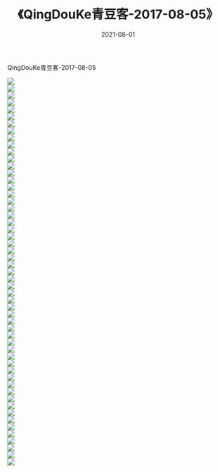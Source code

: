 ﻿---
layout: post
title:  《QingDouKe青豆客-2017-08-05》
date:   2021-08-01
img: http://img.660000.xyz/Sharelink/网络美图/2021/QingDouKe青豆客-2017-08-05/000.jpg
categories: [美女, 清纯, 唯美]
---

QingDouKe青豆客-2017-08-05

  ![](http://img.660000.xyz/Sharelink/网络美图/2021/QingDouKe青豆客-2017-08-05/001.jpg) <br> ![](http://img.660000.xyz/Sharelink/网络美图/2021/QingDouKe青豆客-2017-08-05/002.jpg) <br> ![](http://img.660000.xyz/Sharelink/网络美图/2021/QingDouKe青豆客-2017-08-05/003.jpg) <br> ![](http://img.660000.xyz/Sharelink/网络美图/2021/QingDouKe青豆客-2017-08-05/004.jpg) <br> ![](http://img.660000.xyz/Sharelink/网络美图/2021/QingDouKe青豆客-2017-08-05/005.jpg) <br> ![](http://img.660000.xyz/Sharelink/网络美图/2021/QingDouKe青豆客-2017-08-05/006.jpg) <br> ![](http://img.660000.xyz/Sharelink/网络美图/2021/QingDouKe青豆客-2017-08-05/007.jpg) <br> ![](http://img.660000.xyz/Sharelink/网络美图/2021/QingDouKe青豆客-2017-08-05/008.jpg) <br> ![](http://img.660000.xyz/Sharelink/网络美图/2021/QingDouKe青豆客-2017-08-05/009.jpg) <br> ![](http://img.660000.xyz/Sharelink/网络美图/2021/QingDouKe青豆客-2017-08-05/010.jpg) <br> ![](http://img.660000.xyz/Sharelink/网络美图/2021/QingDouKe青豆客-2017-08-05/011.jpg) <br> ![](http://img.660000.xyz/Sharelink/网络美图/2021/QingDouKe青豆客-2017-08-05/012.jpg) <br> ![](http://img.660000.xyz/Sharelink/网络美图/2021/QingDouKe青豆客-2017-08-05/013.jpg) <br> ![](http://img.660000.xyz/Sharelink/网络美图/2021/QingDouKe青豆客-2017-08-05/014.jpg) <br> ![](http://img.660000.xyz/Sharelink/网络美图/2021/QingDouKe青豆客-2017-08-05/015.jpg) <br> ![](http://img.660000.xyz/Sharelink/网络美图/2021/QingDouKe青豆客-2017-08-05/016.jpg) <br> ![](http://img.660000.xyz/Sharelink/网络美图/2021/QingDouKe青豆客-2017-08-05/017.jpg) <br> ![](http://img.660000.xyz/Sharelink/网络美图/2021/QingDouKe青豆客-2017-08-05/018.jpg) <br> ![](http://img.660000.xyz/Sharelink/网络美图/2021/QingDouKe青豆客-2017-08-05/019.jpg) <br> ![](http://img.660000.xyz/Sharelink/网络美图/2021/QingDouKe青豆客-2017-08-05/020.jpg) <br> ![](http://img.660000.xyz/Sharelink/网络美图/2021/QingDouKe青豆客-2017-08-05/021.jpg) <br> ![](http://img.660000.xyz/Sharelink/网络美图/2021/QingDouKe青豆客-2017-08-05/022.jpg) <br> ![](http://img.660000.xyz/Sharelink/网络美图/2021/QingDouKe青豆客-2017-08-05/023.jpg) <br> ![](http://img.660000.xyz/Sharelink/网络美图/2021/QingDouKe青豆客-2017-08-05/024.jpg) <br> ![](http://img.660000.xyz/Sharelink/网络美图/2021/QingDouKe青豆客-2017-08-05/025.jpg) <br> ![](http://img.660000.xyz/Sharelink/网络美图/2021/QingDouKe青豆客-2017-08-05/026.jpg) <br> ![](http://img.660000.xyz/Sharelink/网络美图/2021/QingDouKe青豆客-2017-08-05/027.jpg) <br> ![](http://img.660000.xyz/Sharelink/网络美图/2021/QingDouKe青豆客-2017-08-05/028.jpg) <br> ![](http://img.660000.xyz/Sharelink/网络美图/2021/QingDouKe青豆客-2017-08-05/029.jpg) <br> ![](http://img.660000.xyz/Sharelink/网络美图/2021/QingDouKe青豆客-2017-08-05/030.jpg) <br> ![](http://img.660000.xyz/Sharelink/网络美图/2021/QingDouKe青豆客-2017-08-05/031.jpg) <br> ![](http://img.660000.xyz/Sharelink/网络美图/2021/QingDouKe青豆客-2017-08-05/032.jpg) <br> ![](http://img.660000.xyz/Sharelink/网络美图/2021/QingDouKe青豆客-2017-08-05/033.jpg) <br> ![](http://img.660000.xyz/Sharelink/网络美图/2021/QingDouKe青豆客-2017-08-05/034.jpg) <br> ![](http://img.660000.xyz/Sharelink/网络美图/2021/QingDouKe青豆客-2017-08-05/035.jpg) <br> ![](http://img.660000.xyz/Sharelink/网络美图/2021/QingDouKe青豆客-2017-08-05/036.jpg) <br> ![](http://img.660000.xyz/Sharelink/网络美图/2021/QingDouKe青豆客-2017-08-05/037.jpg) <br> ![](http://img.660000.xyz/Sharelink/网络美图/2021/QingDouKe青豆客-2017-08-05/038.jpg) <br> ![](http://img.660000.xyz/Sharelink/网络美图/2021/QingDouKe青豆客-2017-08-05/039.jpg) <br> ![](http://img.660000.xyz/Sharelink/网络美图/2021/QingDouKe青豆客-2017-08-05/040.jpg) <br> ![](http://img.660000.xyz/Sharelink/网络美图/2021/QingDouKe青豆客-2017-08-05/041.jpg) <br> ![](http://img.660000.xyz/Sharelink/网络美图/2021/QingDouKe青豆客-2017-08-05/042.jpg) <br> ![](http://img.660000.xyz/Sharelink/网络美图/2021/QingDouKe青豆客-2017-08-05/043.jpg) <br> ![](http://img.660000.xyz/Sharelink/网络美图/2021/QingDouKe青豆客-2017-08-05/044.jpg) <br> ![](http://img.660000.xyz/Sharelink/网络美图/2021/QingDouKe青豆客-2017-08-05/045.jpg) <br> ![](http://img.660000.xyz/Sharelink/网络美图/2021/QingDouKe青豆客-2017-08-05/046.jpg) <br> ![](http://img.660000.xyz/Sharelink/网络美图/2021/QingDouKe青豆客-2017-08-05/047.jpg) <br> ![](http://img.660000.xyz/Sharelink/网络美图/2021/QingDouKe青豆客-2017-08-05/048.jpg) <br> ![](http://img.660000.xyz/Sharelink/网络美图/2021/QingDouKe青豆客-2017-08-05/049.jpg) <br> ![](http://img.660000.xyz/Sharelink/网络美图/2021/QingDouKe青豆客-2017-08-05/050.jpg) <br> ![](http://img.660000.xyz/Sharelink/网络美图/2021/QingDouKe青豆客-2017-08-05/051.jpg) <br> ![](http://img.660000.xyz/Sharelink/网络美图/2021/QingDouKe青豆客-2017-08-05/052.jpg) <br> ![](http://img.660000.xyz/Sharelink/网络美图/2021/QingDouKe青豆客-2017-08-05/053.jpg) <br> ![](http://img.660000.xyz/Sharelink/网络美图/2021/QingDouKe青豆客-2017-08-05/054.jpg) <br> ![](http://img.660000.xyz/Sharelink/网络美图/2021/QingDouKe青豆客-2017-08-05/055.jpg) <br>